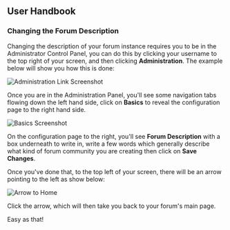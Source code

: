## User Handbook
### Changing the Forum Description


Changing the description of your forum instance requires you to be in the Administrator Control Panel, you can do this by clicking your username to the top right of your screen, and then clicking **Administration**. The example below will show you how this is done:

![Administration Link Screenshot](http://i.imgur.com/WZ1Zjx9.gif)

Once you are in the Administration Panel, you'll see some navigation tabs flowing down the left hand side, click on **Basics** to reveal the configuration page to the right hand side.

![Basics Screenshot](http://i.imgur.com/ZMggtZG.png)

On the configuration page to the right, you'll see **Forum Description** with a box underneath to write in, write a few words which generally describe what kind of forum community you are creating then click on **Save Changes**.

Once you've done that, to the top left of your screen, there will be an arrow pointing to the left as show below:

![Arrow to Home](http://i.imgur.com/5QJY4fH.gif)

Click the arrow, which will then take you back to your forum's main page.

Easy as that!
